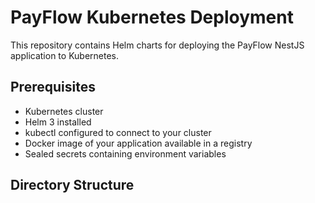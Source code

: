 # PayFlow Kubernetes Deployment

This repository contains Helm charts for deploying the PayFlow NestJS application to Kubernetes.

## Prerequisites

- Kubernetes cluster
- Helm 3 installed
- kubectl configured to connect to your cluster
- Docker image of your application available in a registry
- Sealed secrets containing environment variables

## Directory Structure 